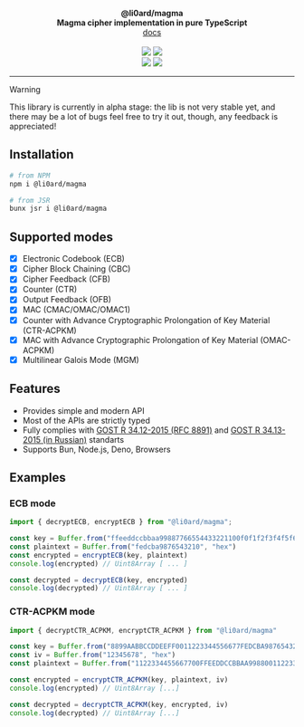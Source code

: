 <p align="center">
    <b>@li0ard/magma</b><br>
    <b>Magma cipher implementation in pure TypeScript</b>
    <br>
    <a href="https://li0ard.is-cool.dev/magma">docs</a>
    <br><br>
    <a href="https://github.com/li0ard/magma/actions/workflows/test.yml"><img src="https://github.com/li0ard/magma/actions/workflows/test.yml/badge.svg" /></a>
    <a href="https://github.com/li0ard/magma/blob/main/LICENSE"><img src="https://img.shields.io/github/license/li0ard/magma" /></a>
    <br>
    <a href="https://npmjs.com/package/@li0ard/magma"><img src="https://img.shields.io/npm/v/@li0ard/magma" /></a>
    <a href="https://jsr.io/@li0ard/magma"><img src="https://jsr.io/badges/@li0ard/magma" /></a>
    <br>
    <hr>
</p>

> [!WARNING]
> This library is currently in alpha stage: the lib is not very stable yet, and there may be a lot of bugs
> feel free to try it out, though, any feedback is appreciated!

## Installation

```bash
# from NPM
npm i @li0ard/magma

# from JSR
bunx jsr i @li0ard/magma
```

## Supported modes
- [x] Electronic Codebook (ECB)
- [x] Cipher Block Chaining (CBC)
- [x] Cipher Feedback (CFB)
- [x] Counter (CTR)
- [x] Output Feedback (OFB)
- [x] MAC (CMAC/OMAC/OMAC1)
- [x] Counter with Advance Cryptographic Prolongation of Key Material (CTR-ACPKM)
- [x] MAC with Advance Cryptographic Prolongation of Key Material (OMAC-ACPKM)
- [x] Multilinear Galois Mode (MGM)

## Features
- Provides simple and modern API
- Most of the APIs are strictly typed
- Fully complies with [GOST R 34.12-2015 (RFC 8891)](https://datatracker.ietf.org/doc/html/rfc8891) and [GOST R 34.13-2015 (in Russian)](https://tc26.ru/standard/gost/GOST_R_3413-2015.pdf) standarts
- Supports Bun, Node.js, Deno, Browsers

## Examples
### ECB mode
```ts
import { decryptECB, encryptECB } from "@li0ard/magma";

const key = Buffer.from("ffeeddccbbaa99887766554433221100f0f1f2f3f4f5f6f7f8f9fafbfcfdfeff", "hex")
const plaintext = Buffer.from("fedcba9876543210", "hex")
const encrypted = encryptECB(key, plaintext)
console.log(encrypted) // Uint8Array [ ... ]

const decrypted = decryptECB(key, encrypted)
console.log(decrypted) // Uint8Array [ ... ]
```

### CTR-ACPKM mode
```ts
import { decryptCTR_ACPKM, encryptCTR_ACPKM } from "@li0ard/magma"

const key = Buffer.from("8899AABBCCDDEEFF0011223344556677FEDCBA98765432100123456789ABCDEF", "hex")
const iv = Buffer.from("12345678", "hex")
const plaintext = Buffer.from("1122334455667700FFEEDDCCBBAA998800112233445566778899AABBCCEEFF0A112233445566778899AABBCCEEFF0A002233445566778899", "hex")

const encrypted = encryptCTR_ACPKM(key, plaintext, iv)
console.log(encrypted) // Uint8Array [...]

const decrypted = decryptCTR_ACPKM(key, encrypted, iv)
console.log(decrypted) // Uint8Array [...]
```